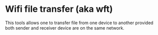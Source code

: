 # Wifi file transfer (aka wft)

This tools allows one to transfer file from one device to another provided both sender and receiver device are on the same network.